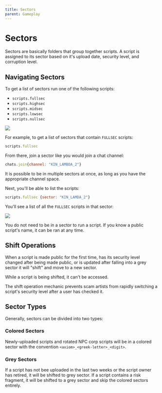 ```yaml
---
title: Sectors
parent: Gameplay
---
```


# Sectors

Sectors are basically folders that group together scripts. A script is assigned
to its sector based on it's upload date, security level, and corruption level.

## Navigating Sectors

To get a list of sectors run one of the following scripts:

  - `scripts.fullsec`
  - `scripts.highsec`
  - `scripts.midsec`
  - `scripts.lowsec`
  - `scripts.nullsec`

![](../../assets/images/sectors.png)

For example, to get a list of sectors that contain `FULLSEC` scripts:

```javascript
scripts.fullsec
```

From there, join a sector like you would join a chat channel:

```javascript
chats.join{channel: "KIN_LAMBDA_2"}
```

It is possible to be in multiple sectors at once, as long as you have the
appropriate channel space. 

Next, you'll be able to list the scripts:

```javascript
scripts.fullsec {sector: "KIN_LAMDA_2"}
```

You'll see a list of all the `FULLSEC` scripts in that sector:

![](../../assets/images/sectors2.png)

You do not need to be in a sector to run a script. If you know a public script's
name, it can be ran at any time.

## Shift Operations

When a script is made public for the first time, has its security level changed
after being made public, or is updated after falling into a grey sector
it will "shift" and move to a new sector.

While a script is being shifted, it can't be accessed. 

The shift operation mechanic prevents scam artists from rapidly switching a
script's security level after a user has checked it.

## Sector Types

Generally, sectors can be divided into two types:

### Colored Sectors

Newly-uploaded scripts and rotated NPC corp scripts will be in a colored sector
with the convention `<axiom>_<greek-letter>_<digit>`.

### Grey Sectors

If a script has not bee uploaded in the last two weeks or the script owner has
retired, it will be shifted to grey sector. If a script contains a risk
fragment, it will be shifted to a grey sector and skip the colored sectors
entirely.